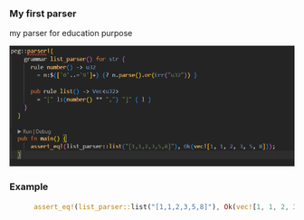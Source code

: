 ### My first parser

my parser for education purpose

![alt text](./image.png)

### Example
```rust
      assert_eq!(list_parser::list("[1,1,2,3,5,8]"), Ok(vec![1, 1, 2, 3, 5, 8]));

```